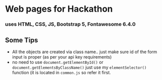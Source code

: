 # Web pages for Hackathon
### uses HTML, CSS, JS, Bootstrap 5, Fontawesome 6.4.0
## Some Tips
- All the objects are created via class name.. just make sure id of the form input is proper (as per your api key requirements)
- no need to use `document.getElementById()` or `document.getElementsByClassName()` just use my `elementSelector()` function (it is located in `common.js` so refer it first.

   
